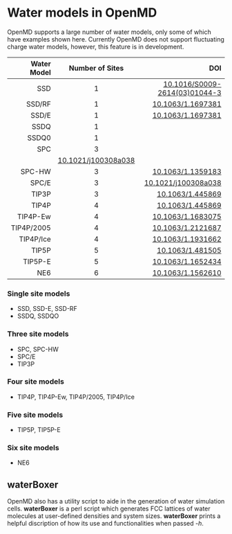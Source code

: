# Water models in OpenMD

OpenMD supports a large number of water models, only some of which
have examples shown here. Currently OpenMD does not support
fluctuating charge water models, however, this feature is in
development.

| Water Model| Number of Sites | DOI  |
| ---------:|:-------------:|----:|
| SSD       | 1             |[10.1016/S0009-2614(03)01044-3](https://doi.org/10.1016/S0009-2614(03)01044-3) |
| SSD/RF    | 1             |[10.1063/1.1697381](https://doi.org/10.1063/1.1697381) |
| SSD/E     | 1             |[10.1063/1.1697381](https://doi.org/10.1063/1.1697381) |
| SSDQ      | 1             |
| SSDQ0     | 1             |
| SPC       | 3
| |[10.1021/j100308a038](https://doi.org/10.1021/j100308a038) |
| SPC-HW    | 3  |[10.1063/1.1359183](https://doi.org/10.1063/1.1359183) |
| SPC/E     | 3  |[10.1021/j100308a038](https://doi.org/10.1021/j100308a038) |
| TIP3P     | 3  |[10.1063/1.445869](https://doi.org/10.1063/1.445869) |
| TIP4P     | 4  |[10.1063/1.445869](https://doi.org/10.1063/1.445869) |
| TIP4P-Ew  | 4  |[10.1063/1.1683075](https://doi.org/10.1063/1.1683075) |
| TIP4P/2005 | 4  |[10.1063/1.2121687](https://doi.org/10.1063/1.2121687) |
| TIP4P/Ice | 4  |[10.1063/1.1931662](https://doi.org/10.1063/1.1931662) |
| TIP5P     | 5  |[10.1063/1.481505](https://doi.org/10.1063/1.481505) |
| TIP5P-E   | 5   |[10.1063/1.1652434](https://doi.org/10.1063/1.1652434) |
| NE6       | 6 |[10.1063/1.1562610](https://doi.org/10.1063/1.1562610) |


### Single site models
+ SSD, SSD-E, SSD-RF
+ SSDQ, SSDQO

### Three site models
+ SPC, SPC-HW
+ SPC/E
+ TIP3P

### Four site models
+ TIP4P, TIP4P-Ew, TIP4P/2005, TIP4P/Ice

### Five site models
+ TIP5P, TIP5P-E

### Six site models
+ NE6

## waterBoxer

OpenMD also has a utility script to aide in the generation of water
simulation cells. **waterBoxer** is a perl script which generates FCC
lattices of water molecules at user-defined densities and system
sizes. **waterBoxer** prints a helpful discription of how its use and
functionalities when passed *-h*.
